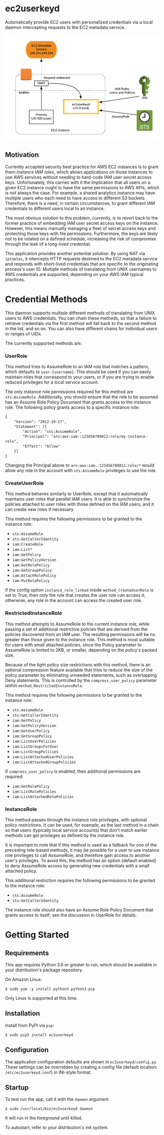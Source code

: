 # ec2userkeyd

Automatically provide EC2 users with personalized credentials via a
local daemon intercepting requests to the EC2 metadata service.

![Flow diagram](https://raw.githubusercontent.com/bioteam/ec2userkeyd/b58a67577ceeff6a824997396be59ce7af21035e/ec2userkeyd-diagram.png)

## Motivation

Currently accepted security best practice for AWS EC2 instances is to
grant them *instance IAM roles*, which allows applications on those
instances to use AWS services without needing to hard-code IAM user
secret access keys. Unfortunately, this carries with it the
implication that all users on a given EC2 instance ought to have the
same permissions to AWS APIs, which is not always the case. For
example, a shared analytics instance may have multiple users who each
need to have access to different S3 buckets. Therefore, there is a
need, in certain circumstances, to grant different IAM credentials to
different users local to an instance.

The most obvious solution to this problem, currently, is to revert
back to the former practice of embedding IAM user secret access keys
on the instance. However, this means manually managing a fleet of
secret access keys and protecting those keys with file permissions.
Furthermore, the keys are likely not to be rotated on a defined
schedule, increasing the risk of compromise through the leak of a
long-lived credential.

This application provides another potential solution. By using NAT via
`iptables`, it intercepts HTTP requests destined to the EC2 metadata
service and responds with short-lived credentials that are specific to
the originating process's user ID. Multiple methods of translating
from UNIX usernames to AWS credentials are supported, depending on
your AWS IAM typical practices.

# Credential Methods

This daemon supports multiple different methods of translating from
UNIX users to AWS credentials. You can chain these methods, so that a
failure to retrieve credentials via the first method will fall back to
the second method in the list, and so on. You can also have different
chains for individual users or ranges of UIDs.

The currently supported methods are:

### UserRole

This method tries to AssumeRole to an IAM role that matches a pattern,
which defaults to `user-{username}`. This should be used if you can
easily maintain roles that correspond to your users, or if you are
trying to enable reduced privileges for a local service account.

The only instance role permissions required for this method are
`sts:AssumeRole`. Additionally, you should ensure that the role to be
assumed has an Assume Role Policy Document that grants access to the
instance role. The following policy grants access to a specific
instance role:

    {
        "Version": "2012-10-17",
        "Statement": [{
            "Action": "sts:AssumeRole",
            "Principal": "arn:aws:iam::123456789012:role/my-instance-role",
            "Effect": "Allow"
        }]
    }
    
Changing the Principal above to `arn:aws:iam::123456789012:role/*`
would allow any role in the account with `sts:AssumeRole` privileges
to use the role.

### CreateUserRole

This method behaves similarly to UserRole, except that it
automatically maintains user roles that parallel IAM users. It is able
to synchronize the policies attached to user roles with those defined
on the IAM users, and it can create new roles if necessary.

This method requires the following permissions to be granted to the
instance role:

* `sts:AssumeRole`
* `sts:GetCallerIdentity`
* `iam:CreateRole`
* `iam:List*`
* `iam:GetPolicy`
* `iam:GetPolicyVersion`
* `iam:GetRolePolicy`
* `iam:GetGroupPolicy`
* `iam:AttachRolePolicy`
* `iam:PutRolePolicy`

If the config option `instance_role_linked` inside
`method_CreateUserRole` is set to True, then only the role that
creates the user role can access it; otherwise, any role in the
account can access the created user role.

### RestrictedInstanceRole

This method attempts to AssumeRole to the current instance role, while
passing a set of additional restrictive policies that are derived from
the policies discovered from an IAM user. The resulting permissions
will be no greater than those given to the instance role. This method
is most suitable for users with small attached policies, since the
Policy parameter to AssumeRole is limited to 2KB, or smaller,
depending on the policy's packed size. 

Because of the tight policy size restrictions with this method, there
is an optional compression feature available that tries to reduce the
size of the policy parameter by eliminating unneeded statements, such
as overlapping Deny statements. This is controlled by the
`compress_user_policy` parameter within
`method_RestrictedInstanceRole`.

This method requires the following permissions to be granted to the
instance role:

* `sts:AssumeRole`
* `sts:GetCallerIdentity`
* `iam:GetPolicy`
* `iam:GetPolicyVersion`
* `iam:GetUserPolicy`
* `iam:GetGroupPolicy`
* `iam:ListUserPolicies`
* `iam:ListGroupsForUser`
* `iam:ListGroupPolicies`
* `iam:ListAttachedUserPolicies`
* `iam:ListAttachedGroupPolicies`

If `compress_user_policy` is enabled, then additional permissions are
required:

* `iam:GetRolePolicy`
* `iam:ListRolePolicies`
* `iam:ListAttachedRolePolicies`

### InstanceRole

This method passes through the instance role privileges, with optional
policy restrictions. It can be used, for example, as the last method
in a chain so that users (typically local service accounts) that don't
match earlier methods can get privileges as defined by the instance
role.

It is important to note that if this method is used as a fallback for
one of the preceding role-based methods, it may be possible for a user
to use instance role privileges to call AssumeRole, and therefore gain
access to another user's privileges. To avoid this, the method has an
option (default enabled) to deny AssumeRole access by generating new
credentials with a small attached policy. 

This additional restriction requires the following permissions to be
granted to the instance role:

* `sts:AssumeRole`
* `sts:GetCallerIdentity`

The instance role should also have an Assume Role Policy Document that
grants access to itself; see the discussion in UserRole for details.


# Getting Started

## Requirements

This app requires Python 3.6 or greater to run, which should be
available in your distribution's package repository. 

On Amazon Linux:

    $ sudo yum -y install python3 python3-pip

Only Linux is supported at this time.

## Installation

Install from PyPI via `pip`:

    $ sudo pip3 install ec2userkeyd
    
## Configuration

The application configuration defaults are shown in
`ec2userkeyd/config.py`. These settings can be overridden by creating
a config file (default location: `/etc/ec2userkeyd.conf`) in INI-style
format.

## Startup

To test run the app, call it with the `daemon` argument.

    $ sudo /usr/local/bin/ec2userkeyd daemon

It will run in the foreground until killed. 

To autostart, refer to your distribution's init system.

